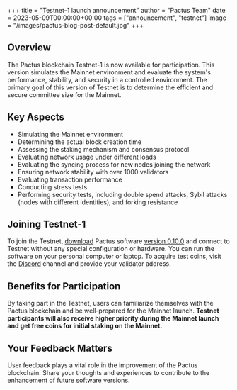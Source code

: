 +++
title = "Testnet-1 launch announcement"
author = "Pactus Team"
date = 2023-05-09T00:00:00+00:00
tags = ["announcement", "testnet"]
image = "/images/pactus-blog-post-default.jpg"
+++

## Overview

The Pactus blockchain Testnet-1 is now available for participation.
This version simulates the Mainnet environment and evaluate the system's performance, stability,
and security in a controlled environment.
The primary goal of this version of Testnet is to determine the efficient and secure committee size for the Mainnet.

## Key Aspects

- Simulating the Mainnet environment
- Determining the actual block creation time
- Assessing the staking mechanism and consensus protocol
- Evaluating network usage under different loads
- Evaluating the syncing process for new nodes joining the network
- Ensuring network stability with over 1000 validators
- Evaluating transaction performance
- Conducting stress tests
- Performing security tests, including double spend attacks, Sybil attacks
  (nodes with different identities), and forking resistance

## Joining Testnet-1

To join the Testnet, [download](/download) Pactus software
[version 0.10.0](/2023/05/08/release-0-10-0) and
connect to Testnet without any special configuration or hardware.
You can run the software on your personal computer or laptop.
To acquire test coins, visit the [Discord](https://discord.gg/H5vZkNnXCu) channel and
provide your validator address.

## Benefits for Participation

By taking part in the Testnet, users can familiarize themselves with the Pactus blockchain and
be well-prepared for the Mainnet launch.
**Testnet participants will also receive higher priority during the Mainnet launch and
get free coins for initial staking on the Mainnet.**

## Your Feedback Matters

User feedback plays a vital role in the improvement of the Pactus blockchain.
Share your thoughts and experiences to contribute to the enhancement of future software versions.
